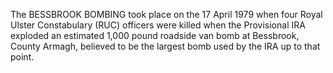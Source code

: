 The BESSBROOK BOMBING took place on the 17 April 1979 when four Royal Ulster Constabulary (RUC) officers were killed when the Provisional IRA exploded an estimated 1,000 pound roadside van bomb at Bessbrook, County Armagh, believed to be the largest bomb used by the IRA up to that point.
